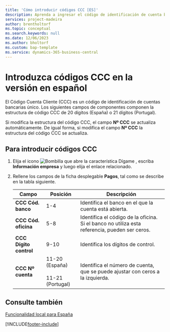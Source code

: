 ```yaml
---
title: 'Cómo introducir códigos CCC [ES]'
description: Aprenda a ingresar el código de identificación de cuenta bancaria único Código Cuenta Cliente (CCC) utilizando la versión en español de Business Central.
services: project-madeira
author: brentholtorf
ms.topic: conceptual
ms.search.keywords: null
ms.date: 12/06/2023
ms.author: bholtorf
ms.custom: bap-template
ms.service: dynamics-365-business-central
---
```

# <a name="enter-ccc-codes-in-the-spanish-version"></a>Introduzca códigos CCC en la versión en español

El Código Cuenta Cliente (CCC) es un código de identificación de cuentas bancarias único. Los siguientes campos de componentes componen la estructura de código CCC de 20 dígitos (España) o 21 dígitos (Portugal).  

Si modifica la estructura del código CCC, el campo **Nº CCC** se actualiza automáticamente. De igual forma, si modifica el campo **Nº CCC** la estructura del código CCC se actualiza.  

## <a name="to-enter-ccc-codes"></a>Para introducir códigos CCC

1. Elija el icono ![Bombilla que abre la característica Dígame](../../media/ui-search/search_small.png "Dígame qué desea hacer") , escriba **Información empresa** y luego elija el enlace relacionado.  
2. Rellene los campos de la ficha desplegable **Pagos**, tal como se describe en la tabla siguiente.  

    |Campo|Posición|Descripción|  
    |---------------------------------|--------------|---------------------------------------|  
    |**CCC Cód. banco**|1-4|Identifica el banco en el que la cuenta está abierta.|  
    |**CCC Cód. oficina**|5-8|Identifica el código de la oficina. Si el banco no utiliza esta referencia, pueden ser ceros.|  
    |**CCC Dígito control**|9-10|Identifica los dígitos de control.|  
    |**CCC Nº cuenta**|11-20 (España)<br><br> 11-21 (Portugal)|Identifica el número de cuenta, que se puede ajustar con ceros a la izquierda.|  

## <a name="see-also"></a>Consulte también

[Funcionalidad local para España](spain-local-functionality.md)


[!INCLUDE[footer-include](../../includes/footer-banner.md)]

